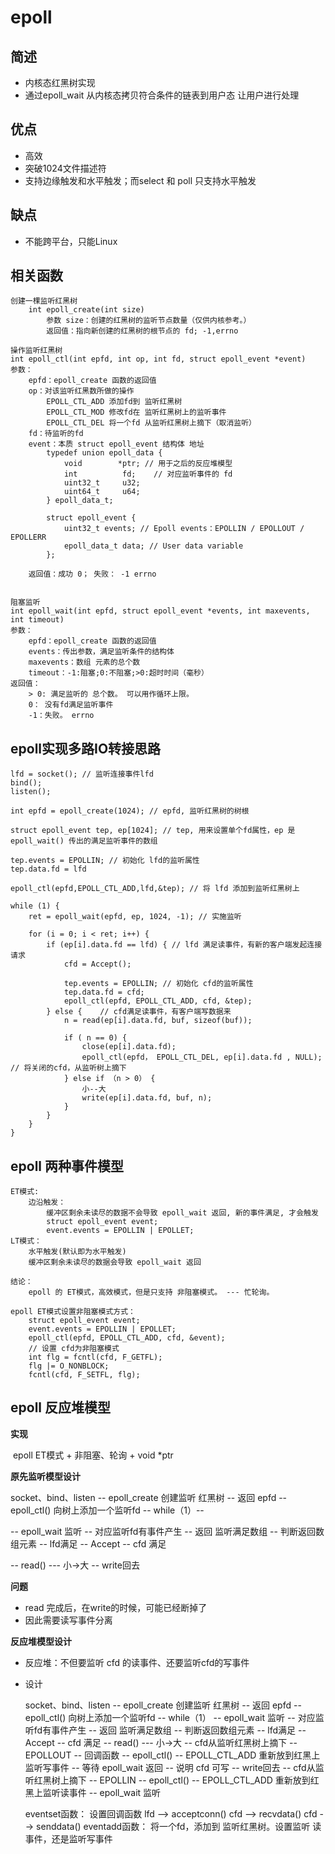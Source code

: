 # **epoll**

## **简述**

- 内核态红黑树实现
- 通过epoll_wait 从内核态拷贝符合条件的链表到用户态 让用户进行处理

## **优点**

- 高效
- 突破1024文件描述符
- 支持边缘触发和水平触发；而select 和 poll 只支持水平触发

## **缺点**

- 不能跨平台，只能Linux

## **相关函数**

```
创建一棵监听红黑树
	int epoll_create(int size)
		参数 size：创建的红黑树的监听节点数量（仅供内核参考。）
		返回值：指向新创建的红黑树的根节点的 fd; -1,errno
```

	操作监听红黑树
	int epoll_ctl(int epfd, int op, int fd, struct epoll_event *event)
	参数：
		epfd：epoll_create 函数的返回值
		op：对该监听红黑数所做的操作
			EPOLL_CTL_ADD 添加fd到 监听红黑树
			EPOLL_CTL_MOD 修改fd在 监听红黑树上的监听事件
			EPOLL_CTL_DEL 将一个fd 从监听红黑树上摘下（取消监听）
		fd：待监听的fd
		event：本质 struct epoll_event 结构体 地址
			typedef union epoll_data {
				void        *ptr; // 用于之后的反应堆模型
				int          fd;	// 对应监听事件的 fd
				uint32_t     u32;
				uint64_t     u64;
			} epoll_data_t;
	
			struct epoll_event {
				uint32_t events; // Epoll events：EPOLLIN / EPOLLOUT / EPOLLERR
				epoll_data_t data; // User data variable
			};
	
		返回值：成功 0； 失败： -1 errno


	阻塞监听
	int epoll_wait(int epfd, struct epoll_event *events, int maxevents, int timeout)
	参数：
		epfd：epoll_create 函数的返回值
		events：传出参数，满足监听条件的结构体
		maxevents：数组 元素的总个数
		timeout：-1:阻塞;0:不阻塞;>0:超时时间（毫秒）
	返回值：
		> 0: 满足监听的 总个数。 可以用作循环上限。
		0： 没有fd满足监听事件
		-1：失败。 errno

## **epoll实现多路IO转接思路**

```
lfd = socket(); // 监听连接事件lfd
bind();
listen();

int epfd = epoll_create(1024); // epfd, 监听红黑树的树根

struct epoll_event tep, ep[1024]; // tep, 用来设置单个fd属性，ep 是 epoll_wait() 传出的满足监听事件的数组

tep.events = EPOLLIN; // 初始化 lfd的监听属性
tep.data.fd = lfd

epoll_ctl(epfd,EPOLL_CTL_ADD,lfd,&tep); // 将 lfd 添加到监听红黑树上

while (1) {
	ret = epoll_wait(epfd, ep, 1024, -1); // 实施监听

    for (i = 0; i < ret; i++) {
        if (ep[i].data.fd == lfd) {	// lfd 满足读事件，有新的客户端发起连接请求
            cfd = Accept();

            tep.events = EPOLLIN; // 初始化 cfd的监听属性
            tep.data.fd = cfd;
            epoll_ctl(epfd, EPOLL_CTL_ADD, cfd, &tep);
        } else { 	// cfd满足读事件，有客户端写数据来
            n = read(ep[i].data.fd, buf, sizeof(buf));

            if ( n == 0) {
                close(ep[i].data.fd);
                epoll_ctl(epfd， EPOLL_CTL_DEL, ep[i].data.fd , NULL);	// 将关闭的cfd，从监听树上摘下
            } else if （n > 0） {
                小--大
                write(ep[i].data.fd, buf, n);
            }
        }
    }
}
```

## **epoll 两种事件模型**

	ET模式:
		边沿触发：
			缓冲区剩余未读尽的数据不会导致 epoll_wait 返回, 新的事件满足, 才会触发
			struct epoll_event event;
			event.events = EPOLLIN | EPOLLET;
	LT模式：
		水平触发(默认即为水平触发)
		缓冲区剩余未读尽的数据会导致 epoll_wait 返回
		
	结论：
		epoll 的 ET模式，高效模式，但是只支持 非阻塞模式。 --- 忙轮询。
	
	epoll ET模式设置非阻塞模式方式：
		struct epoll_event event;
		event.events = EPOLLIN | EPOLLET;
		epoll_ctl(epfd, EPOLL_CTL_ADD, cfd, &event);
		// 设置 cfd为非阻塞模式
		int flg = fcntl(cfd, F_GETFL);	
		flg |= O_NONBLOCK;
		fcntl(cfd, F_SETFL, flg);

## **epoll 反应堆模型**

**实现**

​	epoll ET模式 + 非阻塞、轮询 + void *ptr

**原先监听模型设计**

socket、bind、listen -- epoll_create 创建监听 红黑树 --  返回 epfd -- epoll_ctl() 向树上添加一个监听fd -- while（1）--

-- epoll_wait 监听 -- 对应监听fd有事件产生 -- 返回 监听满足数组 -- 判断返回数组元素 -- lfd满足 -- Accept -- cfd 满足 

-- read() --- 小->大 -- write回去

**问题**

- read 完成后，在write的时候，可能已经断掉了
- 因此需要读写事件分离

**反应堆模型设计**

- 反应堆：不但要监听 cfd 的读事件、还要监听cfd的写事件
- 设计

	socket、bind、listen -- epoll_create 创建监听 红黑树 --  返回 epfd -- epoll_ctl() 向树上添加一个监听fd -- while（1）
			-- epoll_wait 监听 -- 对应监听fd有事件产生 -- 返回 监听满足数组 -- 判断返回数组元素 
			-- lfd满足 -- Accept 
			-- cfd 满足 -- read() --- 小->大 
				-- cfd从监听红黑树上摘下 -- EPOLLOUT -- 回调函数 
				-- epoll_ctl() -- EPOLL_CTL_ADD 重新放到红黑上监听写事件 
				-- 等待 epoll_wait 返回 -- 说明 cfd 可写 -- write回去 
				-- cfd从监听红黑树上摘下 -- EPOLLIN
				-- epoll_ctl() -- EPOLL_CTL_ADD 重新放到红黑上监听读事件
			-- epoll_wait 监听


	eventset函数：
		设置回调函数	lfd --> acceptconn()
					cfd --> recvdata()
					cfd --> senddata()
	eventadd函数：
		将一个fd，添加到 监听红黑树。设置监听 读事件，还是监听写事件